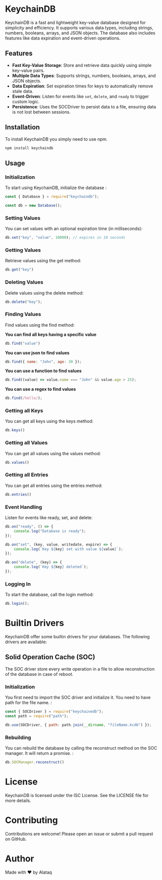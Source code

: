 # KeychainDB

KeychainDB is a fast and lightweight key-value database designed for simplicity and efficiency. It supports various data types, including strings, numbers, booleans, arrays, and JSON objects. The database also includes features like data expiration and event-driven operations.

## Features

- **Fast Key-Value Storage**: Store and retrieve data quickly using simple key-value pairs.
- **Multiple Data Types**: Supports strings, numbers, booleans, arrays, and JSON objects.
- **Data Expiration**: Set expiration times for keys to automatically remove stale data.
- **Event-Driven**: Listen for events like `set`, `delete`, and `ready` to trigger custom logic.
- **Persistence**: Uses the SOCDriver to persist data to a file, ensuring data is not lost between sessions.

## Installation

To install KeychainDB you simply need to use npm.

```bash
npm install keychaindb
```

## Usage
### Initialization
To start using KeychainDB, initialize the database :

```js
const { Database } = require("keychaindb");

const db = new Database();
```
### Setting Values
You can set values with an optional expiration time (in milliseconds):

```js
db.set("key", "value", 10000); // expires in 10 seconds
```

### Getting Values
Retrieve values using the get method:

```js
db.get("key")
```
### Deleting Values
Delete values using the delete method:

```js
db.delete("key");
```

### Finding Values
Find values using the find method:

**You can find all keys having a specific value**

```js
db.find("value")
```

**You can use json to find values**

```js
db.find({ name: "John", age: 30 });
```

**You can use a function to find values**

```js
db.find((value) => value.name === "John" && value.age > 25);
```

**You can use a regex to find values**

```js
db.find(/hello/);
```

### Getting all Keys
You can get all keys using the keys method:

```js
db.keys()
```

### Getting all Values
You can get all values using the values method:
```js
db.values()
```

### Getting all Entries
You can get all entries using the entries method:

```js
db.entries()
```

### Event Handling
Listen for events like ready, set, and delete:

```js
db.on("ready", () => {
    console.log("Database is ready");
});

db.on("set", (key, value, writedate, expire) => {
    console.log(`Key ${key} set with value ${value}`);
});

db.on("delete", (key) => {
    console.log(`Key ${key} deleted`);
});
```

### Logging In
To start the database, call the login method:

```js
db.login();
```

# Builtin Drivers
KeychainDB offer some builtin drivers for your databases. The following drivers are available:

## Solid Operation Cache (SOC)
The SOC driver store every write operation in a file to allow reconstruction of the database in case of reboot.

### Initialization
You first need to import the SOC driver and initialize it. You need to have path for the file name. :

```js
const { SOCDriver } = require("keychainedb");
const path = require("path");

db.use(SOCDriver, { path: path.join(__dirname, "fileName.kcdb") });
```

### Rebuilding
You can rebuild the database by calling the reconstruct method on the SOC manager. It will return a promise. :

```js
db.SOCManager.reconstruct()
```

# License
KeychainDB is licensed under the ISC License. See the LICENSE file for more details.

# Contributing
Contributions are welcome! Please open an issue or submit a pull request on GitHub.

# Author
Made with ❤️ by Alataq
